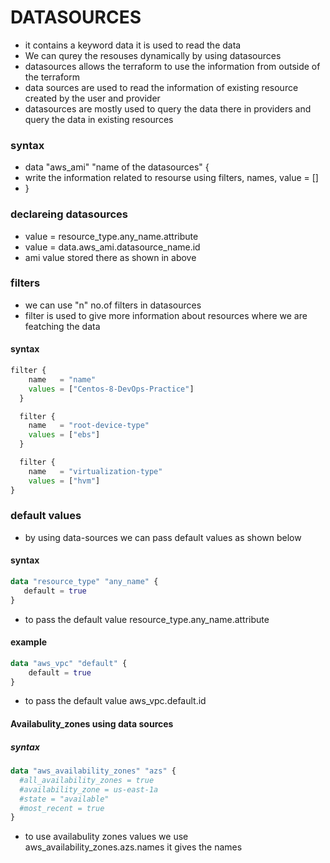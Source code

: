 # DATASOURCES
* it contains a keyword data it is used to read the data 
* We can qurey the resouses dynamically by using datasources
* datasources allows the terraform to use the information from outside of the terraform
* data sources are used to read the information of existing resource created by the user and provider 
* datasources are mostly used to query the data there in providers and query the data in existing resources 
### syntax
* data "aws_ami" "name of the datasources" {
* write the information related to resourse  using filters, names, value = [] 
* }
### declareing datasources
* value = resource_type.any_name.attribute
* value = data.aws_ami.datasource_name.id
* ami value stored there as shown in above

### filters
* we can use "n" no.of filters in datasources
* filter is used to give more information about resources where we are featching the data
#### syntax
```terraform
filter {
    name   = "name"
    values = ["Centos-8-DevOps-Practice"]
  }

  filter {
    name   = "root-device-type"
    values = ["ebs"]
  }

  filter {
    name   = "virtualization-type"
    values = ["hvm"]
}
```

### default values
* by using data-sources we can pass default values as shown below
#### syntax
```terraform
data "resource_type" "any_name" {
   default = true
}
 ```
* to pass the default value resource_type.any_name.attribute
#### example
```terraform
data "aws_vpc" "default" {
    default = true
}
```
* to pass the default value aws_vpc.default.id

#### Availabulity_zones using data sources
##### syntax
```terraform
data "aws_availability_zones" "azs" {
  #all_availability_zones = true
  #availability_zone = us-east-1a
  #state = "available"
  #most_recent = true
}
```
* to use availabulity zones values we use aws_availability_zones.azs.names it gives the names 